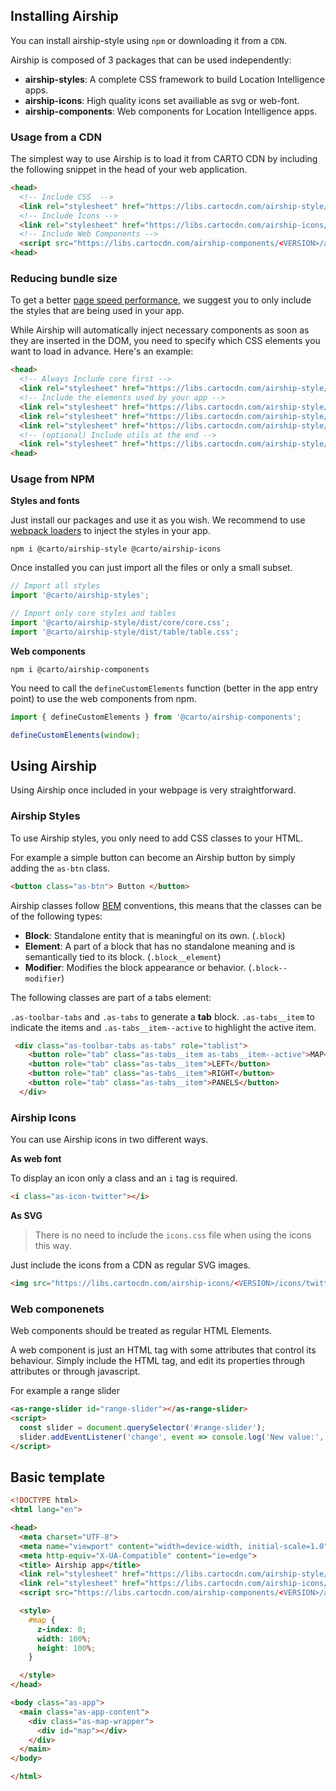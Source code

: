 
## Installing Airship

You can install airship-style using `npm` or downloading it from a `CDN`. 

Airship is composed of 3 packages that can be used independently:

  - **airship-styles**: A complete CSS framework to build Location Intelligence apps.
  - **airship-icons**: High quality icons set availiable as svg or web-font.
  - **airship-components**: Web components for Location Intelligence apps.

### Usage from a CDN

The simplest way to use Airship is to load it from CARTO CDN by including the following snippet in the head of your web application.

```html
<head>
  <!-- Include CSS  -->
  <link rel="stylesheet" href="https://libs.cartocdn.com/airship-style/<VERSION>/airship.css">
  <!-- Include Icons -->
  <link rel="stylesheet" href="https://libs.cartocdn.com/airship-icons/<VERSION>/icons.css">
  <!-- Include Web Components -->
  <script src="https://libs.cartocdn.com/airship-components/<VERSION>/airship.js"></script>
<head>
```

### Reducing bundle size

To get a better [page speed performance](https://developers.google.com/speed/docs/insights/OptimizeCSSDelivery), we suggest you to only include the styles that are being used in your app.

While Airship will automatically inject necessary components as soon as they are inserted in the DOM, you need to specify which CSS elements you want to load in advance. Here's an example:

```html
<head>
  <!-- Always Include core first -->
  <link rel="stylesheet" href="https://libs.cartocdn.com/airship-style/dist/core/core.css">
  <!-- Include the elements used by your app -->
  <link rel="stylesheet" href="https://libs.cartocdn.com/airship-style/dist/button/button.css">
  <link rel="stylesheet" href="https://libs.cartocdn.com/airship-style/dist/table/table.css">
  <link rel="stylesheet" href="https://libs.cartocdn.com/airship-style/dist/tabs/tabs.css">
  <!-- (optional) Include utils at the end -->
  <link rel="stylesheet" href="https://libs.cartocdn.com/airship-style/dist/utilities/utilities.css">
<head>
```


### Usage from NPM

**Styles and fonts**

Just install our packages and use it as you wish. We recommend to use [webpack loaders](https://github.com/webpack-contrib/css-loader) to inject the styles in your app.

    npm i @carto/airship-style @carto/airship-icons

Once installed you can just import all the files or only a small subset.


```js
// Import all styles
import '@carto/airship-styles';
```

```js
// Import only core styles and tables
import '@carto/airship-style/dist/core/core.css';
import '@carto/airship-style/dist/table/table.css';
```

**Web components**

    npm i @carto/airship-components

You need to call the `defineCustomElements` function (better in the app entry point) to use the web components from npm.


```js
import { defineCustomElements } from '@carto/airship-components';

defineCustomElements(window);
```

## Using Airship
Using Airship once included in your webpage is very straightforward. 

### Airship Styles

To use Airship styles, you only need to add CSS classes to your HTML.

For example a simple button can become an Airship button by simply adding the `as-btn` class.

```html
<button class="as-btn"> Button </button>
```

Airship classes follow [BEM](http://getbem.com/introduction/) conventions, this means that the classes can be of the following types:

- **Block**: Standalone entity that is meaningful on its own. (`.block`)
- **Element**: A part of a block that has no standalone meaning and is semantically tied to its block. (`.block__element`)
- **Modifier**: Modifies the block appearance or behavior. (`.block--modifier`)

The following classes are part of a tabs element:

`.as-toolbar-tabs` and `.as-tabs` to generate a **tab** block. `.as-tabs__item` to indicate the items and `.as-tabs__item--active` to highlight the active item.

```html
 <div class="as-toolbar-tabs as-tabs" role="tablist">
    <button role="tab" class="as-tabs__item as-tabs__item--active">MAP</button>
    <button role="tab" class="as-tabs__item">LEFT</button>
    <button role="tab" class="as-tabs__item">RIGHT</button>
    <button role="tab" class="as-tabs__item">PANELS</button>
  </div>
```

### Airship Icons
You can use Airship icons in two different ways.

**As web font**

To display an icon only a class and an `i` tag is required.

```html
<i class="as-icon-twitter"></i>
```


**As SVG**

> There is no need to include the `icons.css` file when using the icons this way.


Just include the icons from a CDN as regular SVG images. 

```html
<img src="https://libs.cartocdn.com/airship-icons/<VERSION>/icons/twitter.svg" alt="Twitter logo">
```

### Web componenets

Web components should be treated as regular HTML Elements. 

A web component is just an HTML tag with some attributes that control its behaviour. Simply include the HTML tag, and edit its properties through attributes or through javascript.


For example a range slider


```html
<as-range-slider id="range-slider"></as-range-slider>
<script>
  const slider = document.querySelector('#range-slider');
  slider.addEventListener('change', event => console.log('New value:', event.detail));
</script>
```


## Basic template

```html
<!DOCTYPE html>
<html lang="en">

<head>
  <meta charset="UTF-8">
  <meta name="viewport" content="width=device-width, initial-scale=1.0">
  <meta http-equiv="X-UA-Compatible" content="ie=edge">
  <title> Airship app</title>
  <link rel="stylesheet" href="https://libs.cartocdn.com/airship-style/<VERSION>/airship.css">
  <link rel="stylesheet" href="https://libs.cartocdn.com/airship-icons/<VERSION>/icons.css">
  <script src="https://libs.cartocdn.com/airship-components/<VERSION>/airship.js"></script>

  <style>
    #map {
      z-index: 0;
      width: 100%;
      height: 100%;
    }

  </style>
</head>

<body class="as-app">
  <main class="as-app-content">
    <div class="as-map-wrapper">
      <div id="map"></div>
    </div>
  </main>
</body>

</html>
```